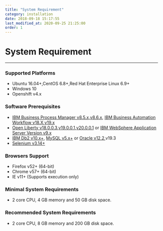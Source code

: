 ```yaml
---
title: "System Requirement"
category: installation
date: 2018-09-18 15:17:55
last_modified_at: 2020-09-25 21:25:00
order: 1
---
```


# System Requirement
***
### Supported Platforms

* Ubuntu 16.04+,CentOS 6.8+,Red Hat Enterprise Linux 6.9+
* Windows 10
* Openshift v4.x


### Software Prerequisites

* [IBM Business Process Manager v8.5.x,v8.6.x](https://www.ibm.com/support/knowledgecenter/en/SSFPJS), [IBM Business Automation Workflow v18.X](https://www.ibm.com/support/knowledgecenter/en/SS8JB4_18.0.0/com.ibm.wbpm.workflow.main.doc/kc-homepage-workflow.html),[v19.x](https://www.ibm.com/support/knowledgecenter/SS8JB4/com.ibm.wbpm.workflow.main.doc/kc-homepage-workflow.html) 
* [Open Liberty v18.0.0.3](https://public.dhe.ibm.com/ibmdl/export/pub/software/openliberty/runtime/release/2018-09-05_2337/openliberty-18.0.0.3.zip),[v19.0.0.1](https://public.dhe.ibm.com/ibmdl/export/pub/software/openliberty/runtime/release/2019-01-24_2339/openliberty-19.0.0.1.zip),[v20.0.0.1](https://public.dhe.ibm.com/ibmdl/export/pub/software/openliberty/runtime/release/2020-01-08_0300/openliberty-20.0.0.1.zip) or [IBM WebSphere Application Server Version  v9.x](https://www.ibm.com/support/knowledgecenter/en/SSAW57_9.0.0/com.ibm.websphere.nd.multiplatform.doc/ae/welcome_ndmp.html)
* [IBM Db2 v10.x+](https://www.ibm.com/analytics/us/en/db2/), [MySQL v5.x+](https://dev.mysql.com/downloads/mysql/) or [Oracle v12.2](https://sdc-china.github.io/IDA-doc/installation/installation-db.html#install-and-configure-oracle),v19.3
* [Selenium v3.14+](https://sdc-china.github.io/IDA-doc/administration/administration-selenium-hub-configuration.html)


### Browsers Support

* Firefox v52+ (64-bit)
* Chrome v57+ (64-bit)
* IE v11+ (Supports execution only)

### Minimal System Requirements
- 2 core CPU, 4 GB memory and 50 GB disk space.

### Recommended System Requirements
- 2 core CPU, 8 GB memory and 200 GB disk space.
